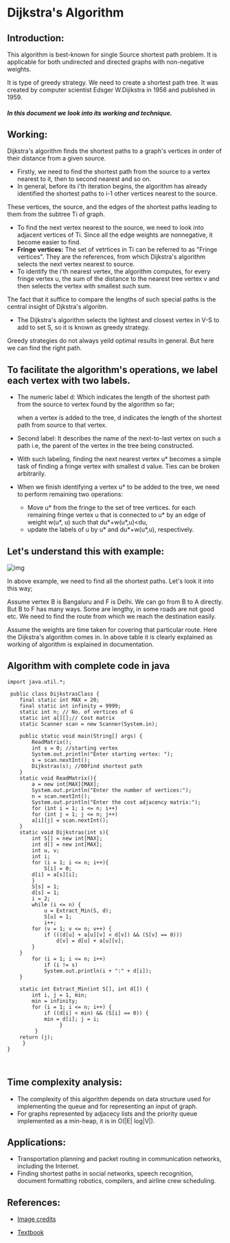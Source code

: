 ﻿# Dijkstra's Algorithm

## Introduction:
This algorithm is best-known for single Source shortest path problem. 
It is applicable for both undirected and directed graphs with non-negative weights.

It is type of greedy strategy. We need to create a shortest path tree. 
It was created by computer scientist Edsger W.Dijikstra in 1956 and published in 1959.

##### In this document we look into its working and technique.

## Working:

Dijkstra's algorithm finds the shortest paths to a graph's vertices in order of their distance from a given source.

* Firstly, we need to find the shortest path from the source to a vertex nearest to it, then to second nearest and so on.
* In general, before its i'th iteration begins, the algorithm has already identified the shortest paths to i-1 other vertices nearest to the source.
  
 These vertices, the source, and the edges of the shortest paths leading to them from the subtree Ti of graph.  
* To find the next vertex nearest to the source, we need to look into adjacent vertices of Ti. 
Since all the edge weights are nonnegative, it become easier to find.
* **Fringe vertices:** The set of vetrtices in Ti can be referred to as "Fringe vertices". 
They are the references, from which Dijkstra's algorithm selects the next vertex nearest to source.
* To identify the i'th nearest vertex, the algorithm computes, for every fringe vertex u, 
the sum of the distance to the nearest tree vertex v and then selects
the vertex with smallest such sum. 

The fact that it suffice to compare the lengths of such special paths is the central insight of Djkstra's algoritm.   
* The Dijkstra's algorithm selects the lightest and closest vertex in V-S to add to set S, so it is known as greedy strategy. 

Greedy strategies do not always yeild optimal results in general. But here we can find the right path. 


## To facilitate the algorithm's operations, we label each vertex with two labels.
  * The numeric label d: Which indicates the length of the shortest path from the source to vertex found by the algorithm so far; 
    
    when a vertex is added to the tree, d indicates the length of the shortest path from source to that vertex.
  * Second label: It describes the name of the next-to-last vertex on such a path i.e, the parent of the vertex in the tree being constructed.
  * With such labeling, finding the next nearest vertex u* becomes a simple task of finding a fringe vertex with smallest d value. Ties can be 
broken arbitrarily.
  * When we finish identifying a vertex u* to be added to the tree, we need to perform remaining two operations:
    * Move u* from the fringe to the set of tree vertices.
for each remaining fringe vertex u that is connected to u* by an edge of weight w(u*, u) such that du*+w(u*,u)<du,
    * update the labels of u by u* and du*+w(u*,u), respectively.

## Let's understand this with example:
![img](https://slidetodoc.com/presentation_image_h/cff5a1f9a4979aeb0397430c1f3a8af1/image-7.jpg)

In above example, we need to find all the shortest paths. Let's look it into this way; 

Assume vertex B is Bangaluru and F is Delhi. We can go from B to A directly. But
B to F has many ways. Some are lengthy, in some roads are not good etc. We need to find the route from which we reach the destination easily. 

Assume the weights are time taken for covering that particular route. Here the Dijkstra's algorithm comes in.
In above table it is clearly explained as working of algorithm is explained in documentation.

## Algorithm with complete code in java
```
import java.util.*; 
	
 public class DijkstrasClass { 
	final static int MAX = 20; 
	final static int infinity = 9999; 
	static int n; // No. of vertices of G 
	static int a[][];// Cost matrix 
	static Scanner scan = new Scanner(System.in);

	public static void main(String[] args) { 
		ReadMatrix(); 
		int s = 0; //starting vertex 
		System.out.println("Enter starting vertex: "); 
		s = scan.nextInt(); 
		Dijkstras(s); //00find shortest path 
	} 
	static void ReadMatrix(){ 
		a = new int[MAX][MAX];
		System.out.println("Enter the number of vertices:");
		n = scan.nextInt(); 
		System.out.println("Enter the cost adjacency matrix:"); 
		for (int i = 1; i <= n; i++)
		for (int j = 1; j <= n; j++) 
		a[i][j] = scan.nextInt(); 
	} 
	static void Dijkstras(int s){
		int S[] = new int[MAX];
		int d[] = new int[MAX]; 
		int u, v;
		int i;
		for (i = 1; i <= n; i++){ 
			S[i] = 0; 
		d[i] = a[s][i]; 
		}
		S[s] = 1;
		d[s] = 1; 
		i = 2; 
		while (i <= n) { 
			u = Extract_Min(S, d); 
			S[u] = 1; 
			i++; 
		for (v = 1; v <= n; v++) { 
			if (((d[u] + a[u][v] < d[v]) && (S[v] == 0)))
				d[v] = d[u] + a[u][v]; 
  		} 
	} 
		for (i = 1; i <= n; i++) 
			if (i != s) 
			System.out.println(i + ":" + d[i]); 
	} 
	
	static int Extract_Min(int S[], int d[]) { 
		int i, j = 1, min; 
		min = infinity; 
		for (i = 1; i <= n; i++) { 
			if ((d[i] < min) && (S[i] == 0)) { 
			min = d[i]; j = i; 
     			 } 
  		 } 
	return (j);
 	 } 
}



```


## Time complexity analysis:
* The complexity of this algorithm depends on  data structure used for implementing the queue and for representing an input of graph. 
* For graphs represented by adjacecy lists and the priority queue implemented as a min-heap, it is in O(|E| log|V|).


## Applications:

* Transportation planning and packet routing in communication networks, including the Internet.
* Finding shortest paths in social networks, speech recognition, document formatting robotics, compilers, and airline crew scheduling.


## References:


* [Image credits](https://slidetodoc.com/shortest-path-algorithm-what-is-the-shortest-path-2/)


* [Textbook](https://www.amazon.in/Introduction-Algorithms-3Ed-International-Press/dp/0262533057?source=ps-sl-shoppingads-lpcontext&psc=1)

